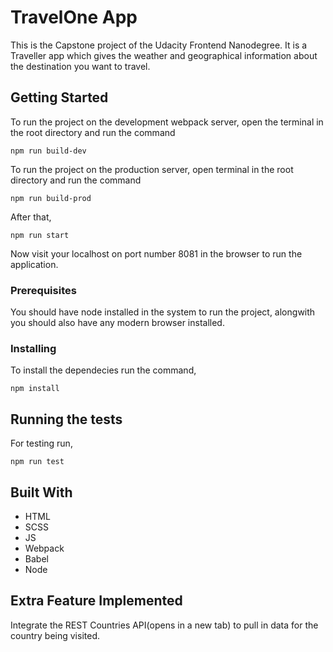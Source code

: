 # TravelOne App

This is the Capstone project of the Udacity Frontend Nanodegree. It is a Traveller app which gives the weather and geographical information about the destination you want to travel.

## Getting Started

To run the project on the development webpack server, open the terminal in the root directory and run the command

```
npm run build-dev
```

To run the project on the production server, open terminal in the root directory and run the command

```
npm run build-prod
```
After that,
```
npm run start
```

Now visit your localhost on port number 8081 in the browser to run the application.

### Prerequisites

You should have node installed in the system to run the project, alongwith you should also have any modern browser installed.

### Installing

To install the dependecies run the command,
```
npm install
```
## Running the tests

For testing run,
```
npm run test
```

## Built With

* HTML
* SCSS
* JS
* Webpack
* Babel
* Node

## Extra Feature Implemented

Integrate the REST Countries API(opens in a new tab) to pull in data for the country being visited.
